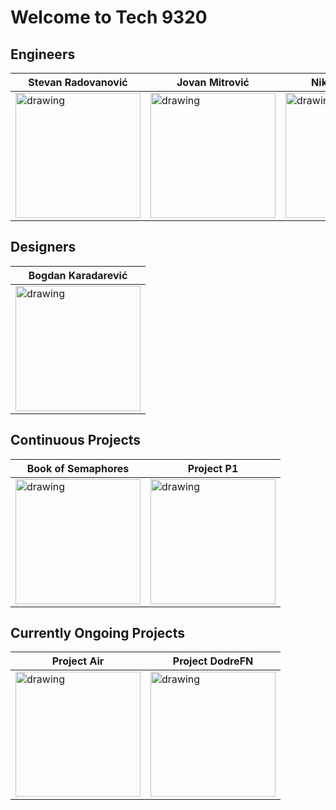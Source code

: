# Welcome to Tech 9320

## Engineers

| Stevan Radovanović  | Jovan Mitrović  | Nikola Petrović  |
|---|---|---|
| <img src="https://avatars.githubusercontent.com/u/107929243?v=4" alt="drawing" width="200"/> | <img src="https://avatars.githubusercontent.com/u/79802504?v=4" alt="drawing" width="200"/>  | <img src="https://avatars.githubusercontent.com/u/78090394?v=4" alt="drawing" width="200"/>  |

## Designers

| Bogdan Karadarević  |
|---|
| <img src="https://avatars.githubusercontent.com/u/111356605?v=4" alt="drawing" width="200"/> |

## Continuous Projects

| Book of Semaphores | Project P1 |
|---|---|
| <img src="https://upload.wikimedia.org/wikipedia/commons/thumb/0/08/No_Logo_logo.svg/1200px-No_Logo_logo.svg.png" alt="drawing" width="200"/> | <img src="https://upload.wikimedia.org/wikipedia/commons/thumb/0/08/No_Logo_logo.svg/1200px-No_Logo_logo.svg.png" alt="drawing" width="200"/> |

## Currently Ongoing Projects

| Project Air | Project DodreFN |
|---|---|
| <img src="https://upload.wikimedia.org/wikipedia/commons/thumb/0/08/No_Logo_logo.svg/1200px-No_Logo_logo.svg.png" alt="drawing" width="200"/> | <img src="https://upload.wikimedia.org/wikipedia/commons/thumb/0/08/No_Logo_logo.svg/1200px-No_Logo_logo.svg.png" alt="drawing" width="200"/> |

